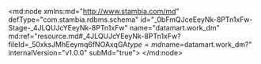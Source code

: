 <?xml version="1.0" encoding="UTF-8"?>
<md:node xmlns:md="http://www.stambia.com/md" defType="com.stambia.rdbms.schema" id="_0bFmQJceEeyNk-8PTn1xFw-Stage-_4JLQUJcYEeyNk-8PTn1xFw" name="datamart.work_dm" md:ref="resource.md#_4JLQUJcYEeyNk-8PTn1xFw?fileId=_50xksJMhEeymq6fNOAxqGA$type=md$name=datamart.work_dm?" internalVersion="v1.0.0" subMd="true">
  <node defType="com.stambia.rdbms.datastore" id="b3da8a71-85ce-31d3-9b0e-dbd804e3b005" name="gen_date">
    <attribute defType="com.stambia.rdbms.datastore.name" id="f26431d0-b4d2-39db-bcb6-90d4baeaf7fe" value="gen_date"/>
    <attribute defType="com.stambia.rdbms.datastore.type" id="03c2d228-6acb-3538-859f-7af1c8222639" value="TABLE"/>
    <node defType="com.stambia.rdbms.column" id="9fc28aed-a43b-37c0-abdb-0edf00f11960" name="day_date">
      <attribute defType="com.stambia.rdbms.column.name" id="468a4e9d-9228-3fac-b7ef-2416205a29df" value="day_date"/>
      <attribute defType="com.stambia.rdbms.column.type" id="d57163b5-46ec-3f78-b4b5-526129b8253c" value="timestamp"/>
      <attribute defType="com.stambia.rdbms.column.nullable" id="d9df8390-c816-3378-8787-52fe67433c97" value="false"/>
      <attribute defType="com.stambia.rdbms.column.autoIncrement" id="f07e9965-ac09-3462-8fd0-e06a4f4e28c6" value="false"/>
      <attribute defType="com.stambia.rdbms.column.autoGenerated" id="10ad240a-e90f-33a7-b0f1-b2462b0a16b1" value="false"/>
    </node>
    <node defType="com.stambia.rdbms.column" id="761781b3-5c59-3f27-83eb-b78dfafddc73" name="time_month_day">
      <attribute defType="com.stambia.rdbms.column.name" id="ac904d25-0fe8-3d45-8f9d-a04328db1096" value="time_month_day"/>
      <attribute defType="com.stambia.rdbms.column.size" id="18806df5-8ece-3bc2-9641-30d3933f6d82" value="0"/>
      <attribute defType="com.stambia.rdbms.column.digits" id="9cae3fc9-f03d-36b8-a337-95ffc5bf9f1b" value="2"/>
      <attribute defType="com.stambia.rdbms.column.type" id="ab6a2641-f23c-3c1f-8097-c314d4aa4111" value="char"/>
      <attribute defType="com.stambia.rdbms.column.nullable" id="7672ab7a-e50f-3656-862c-fc1128ca1ac3" value="false"/>
      <attribute defType="com.stambia.rdbms.column.autoIncrement" id="3ae7bbfa-2f58-3bf8-9e3b-7364f2b6ddc1" value="false"/>
      <attribute defType="com.stambia.rdbms.column.autoGenerated" id="29e9fa42-20cb-3c03-87a8-94ed3fb7522d" value="false"/>
    </node>
    <node defType="com.stambia.rdbms.column" id="b262b862-1586-3bd9-ad55-e6a87b63f803" name="time_month">
      <attribute defType="com.stambia.rdbms.column.name" id="81815ceb-e8a7-36d4-86a5-2b8fe24a0293" value="time_month"/>
      <attribute defType="com.stambia.rdbms.column.size" id="b8ce0153-0132-3478-afa6-34ece12ba957" value="0"/>
      <attribute defType="com.stambia.rdbms.column.digits" id="ba10f2ad-f387-313a-af2c-5eba1dd1ba9a" value="2"/>
      <attribute defType="com.stambia.rdbms.column.type" id="a2b8472d-f760-3ced-8191-be15cca69239" value="char"/>
      <attribute defType="com.stambia.rdbms.column.nullable" id="e59b21d8-1193-39a4-a24a-ccb7b7b2f987" value="false"/>
      <attribute defType="com.stambia.rdbms.column.autoIncrement" id="be4162fd-fc15-34ba-831c-5fc371c1ee3e" value="false"/>
      <attribute defType="com.stambia.rdbms.column.autoGenerated" id="669f3e80-a566-3c71-ab28-65b32e6eef76" value="false"/>
    </node>
    <node defType="com.stambia.rdbms.column" id="b7cb025b-db8d-3586-a1fb-8036a04edae0" name="time_year">
      <attribute defType="com.stambia.rdbms.column.name" id="0853b8bc-5fb5-3930-afae-4b3ff638e740" value="time_year"/>
      <attribute defType="com.stambia.rdbms.column.size" id="2445850a-7a58-3196-ba27-f70912b53bc9" value="0"/>
      <attribute defType="com.stambia.rdbms.column.digits" id="108a18f4-431b-373b-b384-9a78eb494e76" value="4"/>
      <attribute defType="com.stambia.rdbms.column.type" id="f3a7cb0f-4890-30d0-8020-2bf0d32150c1" value="char"/>
      <attribute defType="com.stambia.rdbms.column.nullable" id="1d763ee6-e6af-3c4d-b1ba-972abaf3b01f" value="false"/>
      <attribute defType="com.stambia.rdbms.column.autoIncrement" id="54c406d0-bb06-342d-8d91-a94f646a0d00" value="false"/>
      <attribute defType="com.stambia.rdbms.column.autoGenerated" id="80b9ce51-ce61-385c-924f-c77d391d66e3" value="false"/>
    </node>
  </node>
</md:node>